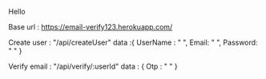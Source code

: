 Hello

Base url : https://email-verify123.herokuapp.com/

Create user : "/api/createUser"
data :{
    UserName : " ",
    Email: " ",
    Password: " "
}

Verify email : "/api/verify/:userId"
data : {
    Otp : " "
}
